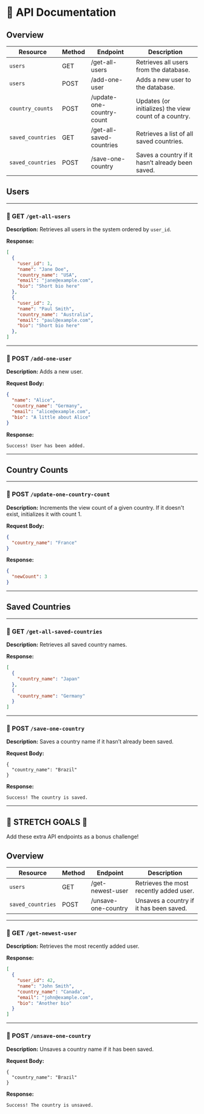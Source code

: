 # 📘 API Documentation

## Overview

| Resource         | Method | Endpoint                   | Description                                           |
|------------------|--------|----------------------------|-------------------------------------------------------|
| `users`          | GET    | /get-all-users             | Retrieves all users from the database.               |
| `users`          | POST   | /add-one-user              | Adds a new user to the database.                     |
| `country_counts` | POST   | /update-one-country-count  | Updates (or initializes) the view count of a country.|
| `saved_countries`| GET    | /get-all-saved-countries   | Retrieves a list of all saved countries.             |
| `saved_countries`| POST   | /save-one-country          | Saves a country if it hasn’t already been saved.     |


## Users

---

### 🔹 GET `/get-all-users`

**Description:** Retrieves all users in the system ordered by `user_id`.

**Response:**

```json
[
  {
    "user_id": 1,
    "name": "Jane Doe",
    "country_name": "USA",
    "email": "jane@example.com",
    "bio": "Short bio here"
  },
  {
    "user_id": 2,
    "name": "Paul Smith",
    "country_name": "Australia",
    "email": "paul@example.com",
    "bio": "Short bio here"
  },
]
```

---

### 🔹 POST `/add-one-user`

**Description:** Adds a new user.

**Request Body:**

```json
{
  "name": "Alice",
  "country_name": "Germany",
  "email": "alice@example.com",
  "bio": "A little about Alice"
}
```

**Response:**

```
Success! User has been added.
```

---

## Country Counts

---

### 🔹 POST `/update-one-country-count`

**Description:** Increments the view count of a given country. If it doesn't exist, initializes it with count 1.

**Request Body:**

```json
{
  "country_name": "France"
}
```

**Response:**

```json
{
  "newCount": 3
}
```

---

## Saved Countries

---

### 🔹 GET `/get-all-saved-countries`

**Description:** Retrieves all saved country names.

**Response:**

```json
[
  {
    "country_name": "Japan"
  },
  {
    "country_name": "Germany"
  }
]
```

---

### 🔹 POST `/save-one-country`

**Description:** Saves a country name if it hasn’t already been saved.

**Request Body:**

```
{
  "country_name": "Brazil"
}
```

**Response:**

```
Success! The country is saved.
```

---

## 🌟 STRETCH GOALS 🌟

Add these extra API endpoints as a bonus challenge! 

## Overview

| Resource         | Method | Endpoint                   | Description                                           |
|------------------|--------|----------------------------|-------------------------------------------------------|
| `users`          | GET    | /get-newest-user           | Retrieves the most recently added user.              |
| `saved_countries`| POST   | /unsave-one-country        | Unsaves a country if it has been saved.     |

---

### 🔹 GET `/get-newest-user`

**Description:** Retrieves the most recently added user.

**Response:**

```json
[
  {
    "user_id": 42,
    "name": "John Smith",
    "country_name": "Canada",
    "email": "john@example.com",
    "bio": "Another bio"
  }
]
```

---

### 🔹 POST `/unsave-one-country`

**Description:** Unsaves a country name if it has been saved. 

**Request Body:**

```
{
  "country_name": "Brazil"
}
```

**Response:**

```
Success! The country is unsaved.
```

